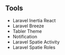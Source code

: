 
## Tools
- Laravel Inertia React
- Laravel Breeze 
- Tabler Theme
- Notification 
- Laravel Spatie Activity
- Laravel Spatie Roles


